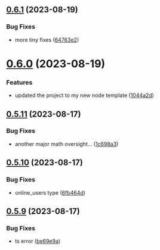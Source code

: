 ## [0.6.1](https://github.com/Torwent/wasp-api/compare/v0.6.0...v0.6.1) (2023-08-19)


### Bug Fixes

* more tiny fixes ([64763e2](https://github.com/Torwent/wasp-api/commit/64763e24cf4f7aba53d50ed81d41ed7e053cb592))



# [0.6.0](https://github.com/Torwent/wasp-api/compare/v0.5.11...v0.6.0) (2023-08-19)


### Features

* updated the project to my new node template ([1044a2d](https://github.com/Torwent/wasp-api/commit/1044a2d97bae5fa25055c2ed78c3c7cbd28d83e3))



## [0.5.11](https://github.com/Torwent/wasp-api/compare/v0.5.10...v0.5.11) (2023-08-17)


### Bug Fixes

* another major math oversight... ([1c698a3](https://github.com/Torwent/wasp-api/commit/1c698a35a678fec851ec715d4f691c13e345b912))



## [0.5.10](https://github.com/Torwent/wasp-api/compare/v0.5.9...v0.5.10) (2023-08-17)


### Bug Fixes

* online_users type ([6fb464d](https://github.com/Torwent/wasp-api/commit/6fb464d35cb8f4c4a8c806ea7f67621ee0e1f10f))



## [0.5.9](https://github.com/Torwent/wasp-api/compare/v0.5.8...v0.5.9) (2023-08-17)


### Bug Fixes

* ts error ([be69e9a](https://github.com/Torwent/wasp-api/commit/be69e9aa5cd548b7c20f8d5c3cb2c9b676df1f7e))



